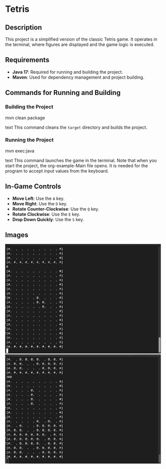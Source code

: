 # Tetris

## Description
This project is a simplified version of the classic Tetris game. It operates in the terminal, where figures are displayed and the game logic is executed.

## Requirements
- **Java 17**: Required for running and building the project.
- **Maven**: Used for dependency management and project building.

## Commands for Running and Building
### Building the Project
mvn clean package

text
This command cleans the `target` directory and builds the project.

### Running the Project
mvn exec:java

text
This command launches the game in the terminal. Note that when you start the project, the org-example-Main file opens. It is needed for the program to accept input values from the keyboard.

## In-Game Controls
- **Move Left**: Use the `A` key.
- **Move Right**: Use the `D` key.
- **Rotate Counter-Clockwise**: Use the `Q` key.
- **Rotate Clockwise**: Use the `E` key.
- **Drop Down Quickly**: Use the `S` key.

## Images
![img_1.png](images/gameplay1.png)
![img_2.png](images/gameplay2.png)